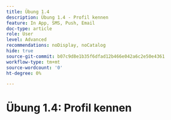 ```yaml
---
title: Übung 1.4
description: Übung 1.4 - Profil kennen
feature: In App, SMS, Push, Email
doc-type: article
role: User
level: Advanced
recommendations: noDisplay, noCatalog
hide: true
source-git-commit: b07c9d8e1b35f6dfad12b466e042a6c2e50e4361
workflow-type: tm+mt
source-wordcount: '0'
ht-degree: 0%

---
```



# Übung 1.4: Profil kennen
